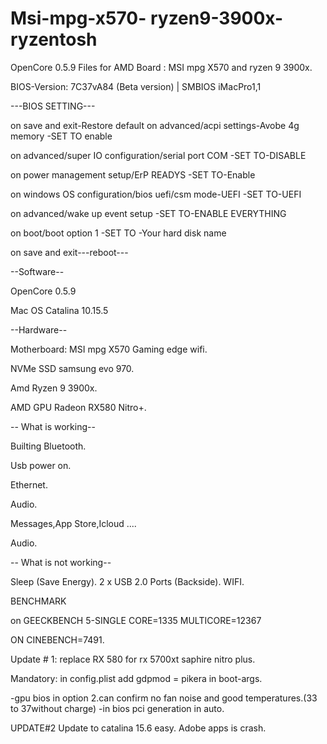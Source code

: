 # Msi-mpg-x570- ryzen9-3900x-ryzentosh

OpenCore 0.5.9 Files for AMD Board : MSI mpg X570 and ryzen 9 3900x.

BIOS-Version: 7C37vA84 (Beta version) | SMBIOS iMacPro1,1

---BIOS SETTING---

on save and exit-Restore default
on advanced/acpi settings-Avobe 4g memory           -SET TO enable

on advanced/super IO configuration/serial port COM  -SET TO-DISABLE

on power management setup/ErP READYS                -SET TO-Enable

on windows OS configuration/bios uefi/csm mode-UEFI -SET TO-UEFI

on advanced/wake up event setup                     -SET TO-ENABLE EVERYTHING

on boot/boot option 1                               -SET TO -Your hard disk name

on save and exit---reboot---

--Software--

OpenCore 0.5.9

Mac OS Catalina 10.15.5

--Hardware--

Motherboard: MSI mpg X570 Gaming edge wifi.

NVMe SSD samsung evo 970.

Amd Ryzen 9 3900x.

AMD GPU Radeon RX580 Nitro+.


-- What is working--

Builting Bluetooth.

Usb power on.

Ethernet.

Audio.

Messages,App Store,Icloud ....

Audio.

-- What is not working--

Sleep (Save Energy).
2 x USB 2.0 Ports (Backside).
WIFI.

BENCHMARK

on  GEECKBENCH 5-SINGLE CORE=1335 MULTICORE=12367 

ON CINEBENCH=7491.

Update # 1: replace RX 580 for rx 5700xt saphire nitro plus.

Mandatory:
in config.plist add gdpmod = pikera in boot-args.

-gpu bios in option 2.can confirm no fan noise and good temperatures.(33 to 37without charge)
-in bios pci generation in auto.

UPDATE#2
Update to catalina 15.6 easy. 
Adobe apps is crash.
